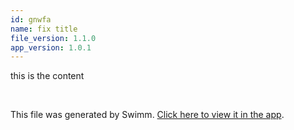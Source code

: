 ```yaml
---
id: gnwfa
name: fix title
file_version: 1.1.0
app_version: 1.0.1
---
```


this is the content

<br/>

This file was generated by Swimm. [Click here to view it in the app](http://localhost:5000/repos/Z2l0aHViJTNBJTNBdDElM0ElM0FlcmFuLXN3aW1t/docs/gnwfa).
